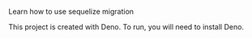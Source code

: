 Learn how to use sequelize migration

This project is created with Deno.
To run, you will need to install Deno.
